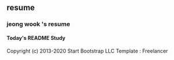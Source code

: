 ## resume
### jeong wook 's resume
#### Today's README Study


Copyright (c) 2013-2020 Start Bootstrap LLC
Template : Freelancer
